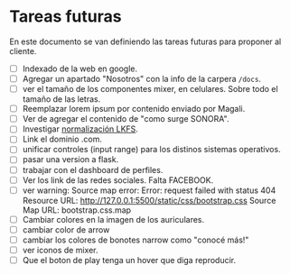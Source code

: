 # Tareas futuras
En este documento se van definiendo las tareas futuras para proponer al cliente.

- [ ] Indexado de la web en google.
- [ ] Agregar un apartado "Nosotros" con la info de la carpera `/docs`.
- [ ] ver el tamaño de los componentes mixer, en celulares. Sobre todo el tamaño de las letras.
- [ ] Reemplazar lorem ipsum por contenido enviado por Magali.
- [ ] Ver de agregar el contenido de "como surge SONORA".
- [ ] Investigar [normalización LKFS](https://es.wikipedia.org/wiki/LKFS).
- [ ] Link el dominio .com.
- [ ] unificar controles (input range) para los distinos sistemas operativos.
- [ ] pasar una version a flask.
- [ ] trabajar con el dashboard de perfiles.
- [ ] Ver los link de las redes sociales. Falta FACEBOOK.
- [ ] ver warning: Source map error: Error: request failed with status 404
Resource URL: http://127.0.0.1:5500/static/css/bootstrap.css
Source Map URL: bootstrap.css.map
- [ ] Cambiar colores en la imagen de los auriculares.
- [ ] cambiar color de arrow 
- [ ] cambiar los colores de bonotes narrow como "conocé más!"
- [ ] ver iconos de mixer.
- [ ] Que el boton de play tenga un hover que diga reproducir.